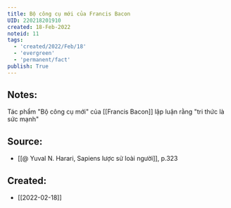 ```yaml
---
title: Bộ công cụ mới của Francis Bacon
UID: 220218201910
created: 18-Feb-2022
noteid: 11
tags:
  - 'created/2022/Feb/18'
  - 'evergreen'
  - 'permanent/fact'
publish: True
---
```

## Notes:
Tác phẩm "Bộ công cụ mới" của [[Francis Bacon]] lập luận rằng "tri thức là sức mạnh"
 
## Source:
- [[@ Yuval N. Harari, Sapiens lược sử loài người]], p.323



## Created:
- [[2022-02-18]]
